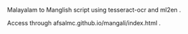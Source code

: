 Malayalam to Manglish script using tesseract-ocr and ml2en .

Access through afsalmc.github.io/mangali/index.html .
